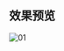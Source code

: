 ## 效果预览
![01](https://github.com/jackloves111/EMBY.JS.CSS/assets/89971817/8736d3ef-e146-4672-a432-34ec423a1801)


